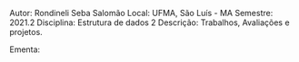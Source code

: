 Autor: Rondineli Seba Salomão
Local: UFMA, São Luís - MA
Semestre: 2021.2
Disciplina: Estrutura de dados 2
Descrição: Trabalhos, Avaliações e projetos.

Ementa:

